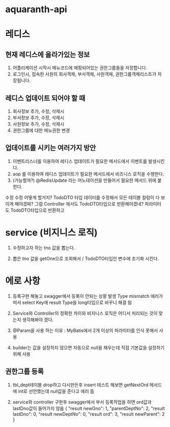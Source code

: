 # aquaranth-api

# 레디스

## 현재 레디스에 올라가있는 정보
1. 어플리케이션 시작시 메뉴코드에 매핑되어있는 권한그룹들을 저장합니다.
2. 로그인시, 접속한 사원의 회사객체, 부서객체, 사원객체, 권한그룹객체리스트가 저장됩니다.

## 레디스 업데이트 되어야 할 때
1. 회사정보 추가, 수정, 삭제시
2. 부서정보 추가, 수정, 삭제시
3. 사원정보 추가, 수정, 삭제시
4. 권한그룹에 대한 메뉴권한 변경

## 업데이트를 시키는 여러가지 방안
1. 이벤트리스너를 이용하여 레디스 업데이트가 필요한 메서드에서 이벤트를 발생시킨다.
2. aop 를 이용하여 레디스 업데이트가 필요한 메서드에서 비즈니스 로직을 수행한다.
3. (가능할까?) @RedisUpdate 라는 어노테이션을 만들어서 필요한 메서드 위에 붙힌다.


수정
수정 어떻게 할거지? 
TodoDTO 타입 데이터를 수정해서 모든 테이블 컬럼이 다 보이게 해야겠찌?
그럼 Controller 에서도 TodoDTO타입으로 반환해야겠네?
파라미터도 TodoDTO타입으로 반환하고 
# service (비지니스 로직)
1. 수정하고자 하는 tno 값을 뽑는다.

2. 뽑은 tno 값을 getOne으로 조회해서 /  TodoDTO타입인 변수에 초기화 시킨다.





# 에로 사항
1. 등록구현 해놓고 swagger에서 등록이 안되는 상황 발생
Type mismatch 에러가 떠서 select Key에 result Type을 long타입으로 바꾸니 해결 됨

2. Service와 Controller의 정확한 차이와 비지니스 로직은 어디서 처리되는 것이 맞는지 생각해봐야 겠다.

3. @Param을 사용 하는 이유 : MyBatis에서 2개 이상의 파라미터를 인식 못해서 사용

4. builder는 값을 설정하지 않으면 자동으로  null을 채우는데 직접 기본값을 설정하기 위해 사용


## 권한그룹 등록

[//]: # (TODO : add, delete)

1. tbl_dept테이블 drop하고 다시만든후 insert 테스트 해보면 getNextOrd 메서드에 int로 선언했는데 null값을 준다고 에러 뜸

2. service와 controller 구현후 swagger에서 부서 등록작업을 하면 ord값과 lastDno값이 들어가지 않음
{
   "result newGno": 1,
   "parentDeptNo": 2,
   "result lastDno": 0,
   "result newDeptNo": 0,
   "result ord": 3,
   "result newParent": 2
}
